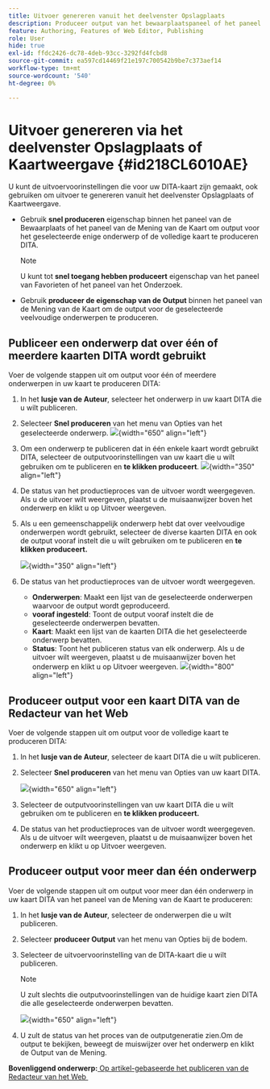 ```yaml
---
title: Uitvoer genereren vanuit het deelvenster Opslagplaats
description: Produceer output van het bewaarplaatspaneel of het paneel van de Mening van de Kaart in AEM Guides. Leer om een onderwerp te publiceren over één of meerdere kaarten DITA wordt gebruikt of output voor veelvoudige onderwerpen te produceren die.
feature: Authoring, Features of Web Editor, Publishing
role: User
hide: true
exl-id: ffdc2426-dc78-4deb-93cc-3292fd4fcbd8
source-git-commit: ea597cd14469f21e197c700542b9be7c373aef14
workflow-type: tm+mt
source-wordcount: '540'
ht-degree: 0%

---
```


# Uitvoer genereren via het deelvenster Opslagplaats of Kaartweergave {#id218CL6010AE}

U kunt de uitvoervoorinstellingen die voor uw DITA-kaart zijn gemaakt, ook gebruiken om uitvoer te genereren vanuit het deelvenster Opslagplaats of Kaartweergave.

- Gebruik **snel produceren** eigenschap binnen het paneel van de Bewaarplaats of het paneel van de Mening van de Kaart om output voor het geselecteerde enige onderwerp of de volledige kaart te produceren DITA.

  >[!NOTE]
  >
  > U kunt tot **snel toegang hebben produceert** eigenschap van het paneel van Favorieten of het paneel van het Onderzoek.

- Gebruik **produceer de eigenschap van de Output** binnen het paneel van de Mening van de Kaart om de output voor de geselecteerde veelvoudige onderwerpen te produceren.

## Publiceer een onderwerp dat over één of meerdere kaarten DITA wordt gebruikt

Voer de volgende stappen uit om output voor één of meerdere onderwerpen in uw kaart te produceren DITA:

1. In het **lusje van de Auteur**, selecteer het onderwerp in uw kaart DITA die u wilt publiceren.

1. Selecteer **Snel produceren** van het menu van Opties van het geselecteerde onderwerp.
   ![](images/select-topic-options-menu_cs.png){width="650" align="left"}

1. Om een onderwerp te publiceren dat in één enkele kaart wordt gebruikt DITA, selecteer de outputvoorinstellingen van uw kaart die u wilt gebruiken om te publiceren en **te klikken produceert**.
   ![](images/select-preset_cs.png){width="350" align="left"}

1. De status van het productieproces van de uitvoer wordt weergegeven. Als u de uitvoer wilt weergeven, plaatst u de muisaanwijzer boven het onderwerp en klikt u op Uitvoer weergeven.

1. Als u een gemeenschappelijk onderwerp hebt dat over veelvoudige onderwerpen wordt gebruikt, selecteer de diverse kaarten DITA en ook de output vooraf instelt die u wilt gebruiken om te publiceren en **te klikken produceert.**

   ![](images/select-preset-multiple-maps_cs.png){width="350" align="left"}

1. De status van het productieproces van de uitvoer wordt weergegeven.

   - **Onderwerpen**: Maakt een lijst van de geselecteerde onderwerpen waarvoor de output wordt geproduceerd.
   - **vooraf ingesteld**: Toont de output vooraf instelt die de geselecteerde onderwerpen bevatten.
   - **Kaart**: Maakt een lijst van de kaarten DITA die het geselecteerde onderwerp bevatten.
   - **Status**: Toont het publiceren status van elk onderwerp.
Als u de uitvoer wilt weergeven, plaatst u de muisaanwijzer boven het onderwerp en klikt u op Uitvoer weergeven.
     ![](images/output-multiple-maps_cs.png){width="800" align="left"}


## Produceer output voor een kaart DITA van de Redacteur van het Web

Voer de volgende stappen uit om output voor de volledige kaart te produceren DITA:

1. In het **lusje van de Auteur**, selecteer de kaart DITA die u wilt publiceren.

1. Selecteer **Snel produceren** van het menu van Opties van uw kaart DITA.

   ![](images/select-map-options-menu_cs.png){width="650" align="left"}

1. Selecteer de outputvoorinstellingen van uw kaart DITA die u wilt gebruiken om te publiceren en **te klikken produceert.**

1. De status van het productieproces van de uitvoer wordt weergegeven. Als u de uitvoer wilt weergeven, plaatst u de muisaanwijzer boven het onderwerp en klikt u op Uitvoer weergeven.


## Produceer output voor meer dan één onderwerp

Voer de volgende stappen uit om output voor meer dan één onderwerp in uw kaart DITA van het paneel van de Mening van de Kaart te produceren:

1. In het **lusje van de Auteur**, selecteer de onderwerpen die u wilt publiceren.

1. Selecteer **produceer Output** van het menu van Opties bij de bodem.

1. Selecteer de uitvoervoorinstelling van de DITA-kaart die u wilt publiceren.

   >[!NOTE]
   >
   > U zult slechts die outputvoorinstellingen van de huidige kaart zien DITA die alle geselecteerde onderwerpen bevatten.

   ![](images/generate-output-multiple-topics_cs.png){width="650" align="left"}

1. U zult de status van het proces van de outputgeneratie zien.Om de output te bekijken, beweegt de muiswijzer over het onderwerp en klikt de Output van de Mening.


**Bovenliggend onderwerp:**&#x200B;[&#x200B; Op artikel-gebaseerde het publiceren van de Redacteur van het Web &#x200B;](web-editor-article-publishing.md)

